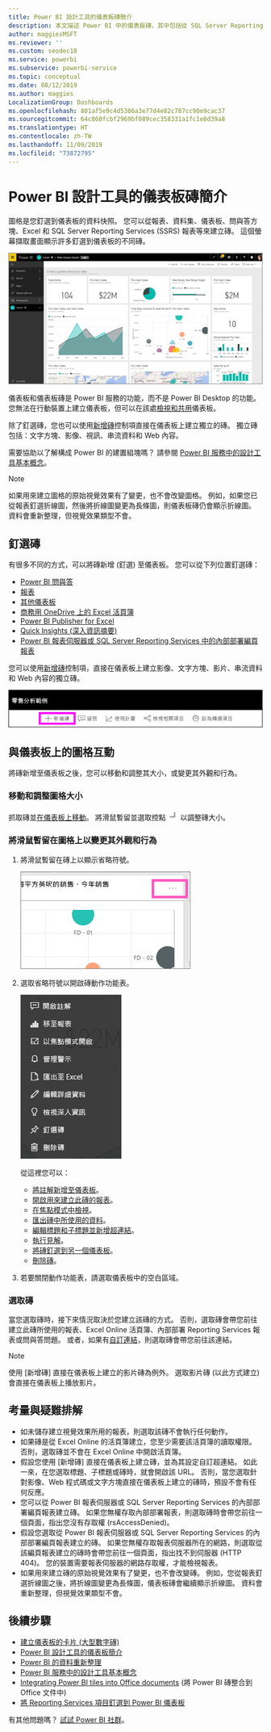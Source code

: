 ```yaml
---
title: Power BI 設計工具的儀表板磚簡介
description: 本文描述 Power BI 中的儀表板磚，其中包括從 SQL Server Reporting Services (SSRS) 報表建立的磚。
author: maggiesMSFT
ms.reviewer: ''
ms.custom: seodec18
ms.service: powerbi
ms.subservice: powerbi-service
ms.topic: conceptual
ms.date: 08/12/2019
ms.author: maggies
LocalizationGroup: Dashboards
ms.openlocfilehash: 801af5e9c4d5306a3e77d4e82c787cc90e9cac37
ms.sourcegitcommit: 64c860fcbf2969bf089cec358331a1fc1e0d39a8
ms.translationtype: HT
ms.contentlocale: zh-TW
ms.lasthandoff: 11/09/2019
ms.locfileid: "73872795"
---
```

# <a name="intro-to-dashboard-tiles-for-power-bi-designers"></a>Power BI 設計工具的儀表板磚簡介

圖格是您釘選到儀表板的資料快照。 您可以從報表、資料集、儀表板、問與答方塊、Excel 和 SQL Server Reporting Services (SSRS) 報表等來建立磚。  這個螢幕擷取畫面顯示許多釘選到儀表板的不同磚。

![Power BI 儀表板](media/service-dashboard-tiles/power-bi-dashboard.png)

儀表板和儀表板磚是 Power BI 服務的功能，而不是 Power BI Desktop 的功能。 您無法在行動裝置上建立儀表板，但可以在該處[檢視和共用](mobile-apps-view-dashboard.md)儀表板。

除了釘選磚，您也可以使用[新增磚](service-dashboard-add-widget.md)控制項直接在儀表板上建立獨立的磚。 獨立磚包括：文字方塊、影像、視訊、串流資料和 Web 內容。

需要協助以了解構成 Power BI 的建置組塊嗎？ 請參閱 [Power BI 服務中的設計工具基本概念](service-basic-concepts.md)。

> [!NOTE]
> 如果用來建立圖格的原始視覺效果有了變更，也不會改變圖格。  例如，如果您已從報表釘選折線圖，然後將折線圖變更為長條圖，則儀表板磚仍會顯示折線圖。 資料會重新整理，但視覺效果類型不會。
> 
> 

## <a name="pin-a-tile"></a>釘選磚
有很多不同的方式，可以將磚新增 (釘選) 至儀表板。 您可以從下列位置釘選磚：

* [Power BI 問與答](service-dashboard-pin-tile-from-q-and-a.md)
* [報表](service-dashboard-pin-tile-from-report.md)
* [其他儀表板](service-pin-tile-to-another-dashboard.md)
* [商務用 OneDrive 上的 Excel 活頁簿](service-dashboard-pin-tile-from-excel.md)
* [Power BI Publisher for Excel](publisher-for-excel.md)
* [Quick Insights (深入資訊摘要)](service-insights.md)
* [Power BI 報表伺服器或 SQL Server Reporting Services 中的內部部署編頁報表](https://docs.microsoft.com/sql/reporting-services/pin-reporting-services-items-to-power-bi-dashboards)

您可以使用[新增磚](service-dashboard-add-widget.md)控制項，直接在儀表板上建立影像、文字方塊、影片、串流資料和 Web 內容的獨立磚。

  ![新增磚圖示](media/service-dashboard-tiles/add_widgetnew.png)

## <a name="interact-with-tiles-on-a-dashboard"></a>與儀表板上的圖格互動
將磚新增至儀表板之後，您可以移動和調整其大小，或變更其外觀和行為。

### <a name="move-and-resize-a-tile"></a>移動和調整圖格大小
抓取磚並[在儀表板上移動](service-dashboard-edit-tile.md)。 將滑鼠暫留並選取控點 ![磚控點](media/service-dashboard-tiles/resize-handle.jpg) 以調整磚大小。

### <a name="hover-over-a-tile-to-change-the-appearance-and-behavior"></a>將滑鼠暫留在圖格上以變更其外觀和行為
1. 將滑鼠暫留在磚上以顯示省略符號。
   
    ![磚省略符號](media/service-dashboard-tiles/ellipses_new.png)
2. 選取省略符號以開啟磚動作功能表。
   
    ![省略符號圖示](media/service-dashboard-tiles/power-bi-tile-menu.png)
   
    從這裡您可以：
   
     * [將註解新增至儀表板](consumer/end-user-comment.md)。
     * [開啟用來建立此磚的報表](service-reports.md)。  
     * [在焦點模式中檢視](service-focus-mode.md)。   
     * [匯出磚中所使用的資料](visuals/power-bi-visualization-export-data.md)。
     * [編輯標題和子標題並新增超連結](service-dashboard-edit-tile.md)。 
     * [執行見解](service-insights.md)。 
     * [將磚釘選到另一個儀表板](service-pin-tile-to-another-dashboard.md)。
     * [刪除磚](service-dashboard-edit-tile.md)。

3. 若要關閉動作功能表，請選取儀表板中的空白區域。

### <a name="select-a-tile"></a>選取磚
當您選取磚時，接下來情況取決於您建立該磚的方式。 否則，選取磚會帶您前往建立此磚所使用的報表、Excel Online 活頁簿、內部部署 Reporting Services 報表或問與答問題。 或者，如果有[自訂連結](service-dashboard-edit-tile.md)，則選取磚會帶您前往該連結。

> [!NOTE]
> 使用 [新增磚]  直接在儀表板上建立的影片磚為例外。 選取影片磚 (以此方式建立) 會直接在儀表板上播放影片。   
> 
> 

## <a name="considerations-and-troubleshooting"></a>考量與疑難排解

* 如未儲存建立視覺效果所用的報表，則選取該磚不會執行任何動作。
* 如果磚是從 Excel Online 的活頁簿建立，您至少需要該活頁簿的讀取權限。 否則，選取磚並不會在 Excel Online 中開啟活頁簿。
* 假設您使用 [新增磚]  直接在儀表板上建立磚，並為其設定自訂超連結。 如此一來，在您選取標題、子標題或磚時，就會開啟該 URL。 否則，當您選取針對影像、Web 程式碼或文字方塊直接在儀表板上建立的磚時，預設不會有任何反應。
* 您可以從 Power BI 報表伺服器或 SQL Server Reporting Services 的內部部署編頁報表建立磚。 如果您無權存取內部部署報表，則選取磚時會帶您前往一個頁面，指出您沒有存取權 (rsAccessDenied)。
* 假設您選取從 Power BI 報表伺服器或 SQL Server Reporting Services 的內部部署編頁報表建立的磚。 如果您無權存取報表伺服器所在的網路，則選取從該編頁報表建立的磚時會帶您前往一個頁面，指出找不到伺服器 (HTTP 404)。 您的裝置需要報表伺服器的網路存取權，才能檢視報表。
* 如果用來建立磚的原始視覺效果有了變更，也不會改變磚。 例如，您從報表釘選折線圖之後，將折線圖變更為長條圖，儀表板磚會繼續顯示折線圖。 資料會重新整理，但視覺效果類型不會。

## <a name="next-steps"></a>後續步驟
- [建立儀表板的卡片 (大型數字磚)](power-bi-visualization-card.md)
- [Power BI 設計工具的儀表板簡介](service-dashboards.md)  
- [Power BI 的資料重新整理](refresh-data.md)
- [Power BI 服務中的設計工具基本概念](service-basic-concepts.md)
- [Integrating Power BI tiles into Office documents](https://blogs.msdn.com/b/powerbidev/archive/2015/09/28/integrating-power-bi-tiles-into-office-documents.aspx) (將 Power BI 磚整合到 Office 文件中)
- [將 Reporting Services 項目釘選到 Power BI 儀表板](https://msdn.microsoft.com/library/mt604784.aspx)

有其他問題嗎？ [試試 Power BI 社群](https://community.powerbi.com/)。

